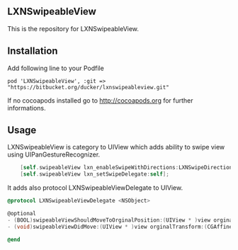 ## LXNSwipeableView

This is the repository for LXNSwipeableView.

## Installation

Add following line to your Podfile

```
pod 'LXNSwipeableView', :git => "https://bitbucket.org/ducker/lxnswipeableview.git"
```

If no cocoapods installed go to http://cocoapods.org for further informations.

## Usage

LXNSwipeableView is category to UIView which adds ability to swipe view using UIPanGestureRecognizer.

```objective-c
    [self.swipeableView lxn_enableSwipeWithDirections:LXNSwipeDirectionVertical | LXNSwipeDirectionHorizontal];
    [self.swipeableView lxn_setSwipeDelegate:self];
```

It adds also protocol LXNSwipeableViewDelegate to UIView.

```objective-c
@protocol LXNSwipeableViewDelegate <NSObject>

@optional
- (BOOL)swipeableViewShouldMoveToOrginalPosition:(UIView * )view orginalTransform:(CGAffineTransform)transform originalCenter:(CGPoint)center;
- (void)swipeableViewDidMove:(UIView * )view orginalTransform:(CGAffineTransform)transform originalCenter:(CGPoint)center;

@end
```